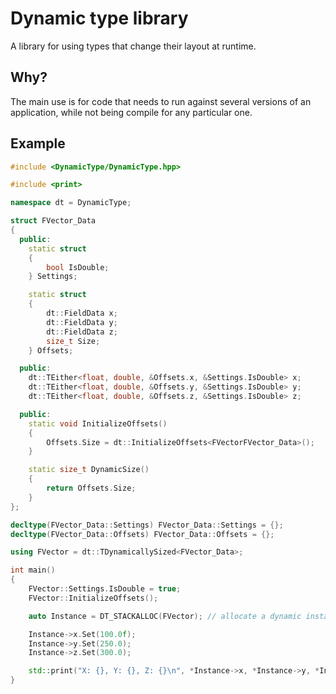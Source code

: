 # Dynamic type library

A library for using types that change their layout at runtime.

## Why?

The main use is for code that needs to run against several versions of an application, while not being compile for any particular one.

## Example

```cpp
#include <DynamicType/DynamicType.hpp>

#include <print>

namespace dt = DynamicType;

struct FVector_Data
{
  public:
    static struct
    {
        bool IsDouble;
    } Settings;

    static struct
    {
        dt::FieldData x;
        dt::FieldData y;
        dt::FieldData z;
        size_t Size;
    } Offsets;

  public:
    dt::TEither<float, double, &Offsets.x, &Settings.IsDouble> x;
    dt::TEither<float, double, &Offsets.y, &Settings.IsDouble> y;
    dt::TEither<float, double, &Offsets.z, &Settings.IsDouble> z;

  public:
    static void InitializeOffsets()
    {
        Offsets.Size = dt::InitializeOffsets<FVectorFVector_Data>();
    }

    static size_t DynamicSize()
    {
        return Offsets.Size;
    }
};

decltype(FVector_Data::Settings) FVector_Data::Settings = {};
decltype(FVector_Data::Offsets) FVector_Data::Offsets = {};

using FVector = dt::TDynamicallySized<FVector_Data>;

int main()
{
    FVector::Settings.IsDouble = true;
    FVector::InitializeOffsets();

    auto Instance = DT_STACKALLOC(FVector); // allocate a dynamic instance of FVector on the stack_

    Instance->x.Set(100.0f);
    Instance->y.Set(250.0);
    Instance->z.Set(300.0);

    std::print("X: {}, Y: {}, Z: {}\n", *Instance->x, *Instance->y, *Instance->z);
}
```
